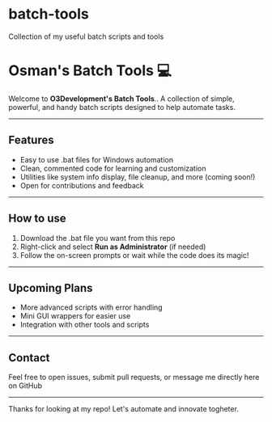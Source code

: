 # batch-tools
Collection of my useful batch scripts and tools


# Osman's Batch Tools 💻

Welcome to **O3Development's Batch Tools**.. A collection of simple, powerful, and handy batch scripts designed to help automate tasks.

--------

## Features

- Easy to use .bat files for Windows automation
- Clean, commented code for learning and customization
- Utilities like system info display, file cleanup, and more (coming soon!)
- Open for contributions and feedback

--------

## How to use

1. Download the .bat file you want from this repo
2. Right-click and select **Run as Administrator** (if needed)
3. Follow the on-screen prompts or wait while the code does its magic!

--------

## Upcoming Plans

- More advanced scripts with error handling
- Mini GUI wrappers for easier use
- Integration with other tools and scripts

--------

## Contact

Feel free to open issues, submit pull requests, or message me directly here on GitHub

--------

Thanks for looking at my repo! Let's automate and innovate togheter.
